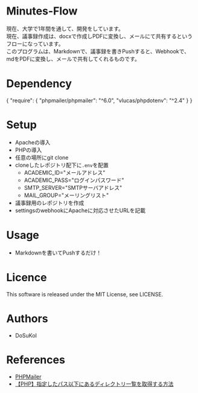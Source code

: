 # Minutes-Flow
現在、大学で1年間を通して、開発をしています。  
現在、議事録作成は、docxで作成しPDFに変換し、メールにて共有するというフローになっています。  
このプログラムは、Markdownで、議事録を書きPushすると、Webhookで、mdをPDFに変換し、メールで共有してくれるものです。  

# Dependency
{
    "require": {
        "phpmailer/phpmailer": "^6.0",
        "vlucas/phpdotenv": "^2.4"
    }
}

# Setup
- Apacheの導入    
- PHPの導入  
- 任意の場所にgit clone  
- cloneしたレポジトリ配下に`.env`を配置  
  - ACADEMIC_ID="メールアドレス"
  - ACADEMIC_PASS="ログインパスワード"
  - SMTP_SERVER="SMTPサーバアドレス"
  - MAIL_GROUP="メーリングリスト"
- 議事録用のレポジトリを作成
- settingsのwebhookにApacheに対応させたURLを記載

# Usage
- Markdownを書いてPushするだけ！

# Licence
This software is released under the MIT License, see LICENSE.

# Authors
- DoSuKoI

# References
- [PHPMailer]()
- [【PHP】指定したパス以下にあるディレクトリ一覧を取得する方法](https://nodoame.net/archives/6603)

